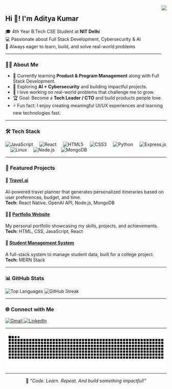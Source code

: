 <img align="right" height="169" src="https://media2.giphy.com/media/v1.Y2lkPTc5MGI3NjExdXg5ZXI1bHhkNDI3ZHJrNGc4cXV0cDZ0Z3d1djA0ZzVjc240Z25mcCZlcD12MV9pbnRlcm5hbF9naWZfYnlfaWQmY3Q9Zw/u1SH63gOjMPpS/giphy.gif" />

<h2 align="left">Hi 👋! I'm Aditya Kumar</h2>

<p align="left">
🎓 4th Year B.Tech CSE Student at <b>NIT Delhi</b> <br>
💻 Passionate about Full Stack Development, Cybersecurity & AI <br>
🚀 Always eager to learn, build, and solve real-world problems
</p>

---

### 🧑‍💻 About Me

- 🌱 Currently learning **Product & Program Management** along with Full Stack Development.  
- 🧠 Exploring **AI + Cybersecurity** and building impactful projects.  
- 🧰 I love working on real-world problems that challenge me to grow.  
- 🏆 Goal: Become a **Tech Leader / CTO** and build products people love.  
- ⚡ Fun fact: I enjoy creating meaningful UI/UX experiences and learning new technologies fast.

---

### 🛠️ Tech Stack

<div align="left">
  <img src="https://cdn.jsdelivr.net/gh/devicons/devicon/icons/javascript/javascript-original.svg" height="30" alt="JavaScript" />
  <img width="12" />
  <img src="https://cdn.jsdelivr.net/gh/devicons/devicon/icons/react/react-original.svg" height="30" alt="React" />
  <img width="12" />
  <img src="https://cdn.jsdelivr.net/gh/devicons/devicon/icons/html5/html5-original.svg" height="30" alt="HTML5" />
  <img width="12" />
  <img src="https://cdn.jsdelivr.net/gh/devicons/devicon/icons/css3/css3-original.svg" height="30" alt="CSS3" />
  <img width="12" />
  <img src="https://cdn.jsdelivr.net/gh/devicons/devicon/icons/python/python-original.svg" height="30" alt="Python" />
  <img width="12" />
  <img src="https://cdn.jsdelivr.net/gh/devicons/devicon/icons/express/express-original.svg" height="30" alt="Express.js" />
  <img width="12" />
  <img src="https://cdn.jsdelivr.net/gh/devicons/devicon/icons/linux/linux-original.svg" height="30" alt="Linux" />
  <img width="12" />
  <img src="https://cdn.jsdelivr.net/gh/devicons/devicon/icons/nodejs/nodejs-original.svg" height="30" alt="Node.js" />
  <img width="12" />
  <img src="https://cdn.jsdelivr.net/gh/devicons/devicon/icons/mongodb/mongodb-original.svg" height="30" alt="MongoDB" />
</div>

---

### 🚀 Featured Projects

#### 🧭 [Travel.ai](https://github.com/adityakumar221210008)  
AI-powered travel planner that generates personalized itineraries based on user preferences, budget, and time.  
**Tech:** React Native, OpenAI API, Node.js, MongoDB

#### 🧑‍🎓 [Portfolio Website](https://github.com/adityakumar221210008)  
My personal portfolio showcasing my skills, projects, and achievements.  
**Tech:** HTML, CSS, JavaScript, React

#### 🏫 [Student Management System](https://github.com/adityakumar221210008)  
A full-stack system to manage student data, built for a college project.  
**Tech:** MERN Stack

---

### 📊 GitHub Stats

<div align="left">
  <img src="https://github-readme-stats.vercel.app/api/top-langs?username=adityakumar221210008&locale=en&hide_title=false&layout=compact&card_width=320&langs_count=5&theme=dracula&hide_border=false" height="150" alt="Top Languages" />
  <img src="https://github-readme-streak-stats.herokuapp.com/?user=adityakumar221210008&theme=dracula&hide_border=false" height="150" alt="GitHub Streak" />
</div>

---

### 🌐 Connect with Me

<div align="left">
  <a href="mailto:aditya752907@gmail.com" target="_blank">
    <img src="https://img.shields.io/static/v1?message=Gmail&logo=gmail&label=&color=D14836&logoColor=white&style=for-the-badge" height="35" alt="Gmail"/>
  </a>
  <a href="https://www.linkedin.com/in/aditya-kumar-a7162723a" target="_blank">
    <img src="https://img.shields.io/static/v1?message=LinkedIn&logo=linkedin&label=&color=0077B5&logoColor=white&style=for-the-badge" height="35" alt="LinkedIn"/>
  </a>
</div>

---

<img src="https://raw.githubusercontent.com/adityakumar221210008/adityakumar221210008/output/snake.svg" alt="Snake animation" />

---

<p align="center">
  🧠 <i>“Code. Learn. Repeat. And build something impactful!”</i>
</p>
